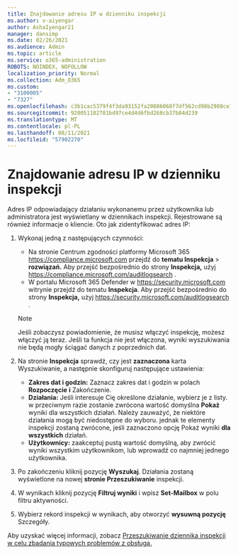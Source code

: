 ```yaml
---
title: Znajdowanie adresu IP w dzienniku inspekcji
ms.author: v-aiyengar
author: AshaIyengar21
manager: dansimp
ms.date: 02/26/2021
ms.audience: Admin
ms.topic: article
ms.service: o365-administration
ROBOTS: NOINDEX, NOFOLLOW
localization_priority: Normal
ms.collection: Adm_O365
ms.custom:
- "3100005"
- "7327"
ms.openlocfilehash: c3b1cac5379f4f3da93152fa20086068f7df562cd98b2980ce1b4280e0aa6d5f
ms.sourcegitcommit: 920051182781bd97ce4d4d6fbd268cb37b84d239
ms.translationtype: MT
ms.contentlocale: pl-PL
ms.lasthandoff: 08/11/2021
ms.locfileid: "57902270"
---
```

# <a name="find-the-ip-address-in-audit-log"></a>Znajdowanie adresu IP w dzienniku inspekcji

Adres IP odpowiadający działaniu wykonanemu przez użytkownika lub administratora jest wyświetlany w dziennikach inspekcji. Rejestrowane są również informacje o kliencie. Oto jak zidentyfikować adres IP:

1. Wykonaj jedną z następujących czynności:
   - Na stronie Centrum zgodności platformy Microsoft 365 <https://compliance.microsoft.com> przejdź do **tematu Inspekcja** \> **rozwiązań.** Aby przejść bezpośrednio do strony **Inspekcja,** użyj <https://compliance.microsoft.com/auditlogsearch> .
   - W portalu Microsoft 365 Defender w <https://security.microsoft.com> witrynie przejdź do tematu **Inspekcja**. Aby przejść bezpośrednio do strony **Inspekcja,** użyj <https://security.microsoft.com/auditlogsearch> .

    > [!NOTE]
    > Jeśli zobaczysz powiadomienie, że musisz włączyć inspekcję, możesz włączyć ją teraz. Jeśli ta funkcja nie jest włączona, wyniki wyszukiwania nie będą mogły ściągać danych z poprzednich dat.

2. Na stronie **Inspekcja** sprawdź, czy jest **zaznaczona** karta Wyszukiwanie, a następnie skonfiguruj następujące ustawienia:
   - **Zakres dat i godzin:** Zaznacz zakres dat i godzin w polach **Rozpoczęcie** **i** Zakończenie.
   - **Działania:** Jeśli interesuje Cię określone działanie, wybierz je z listy. w przeciwnym razie zostanie zwrócona wartość domyślna **Pokaż** wyniki dla wszystkich działań. Należy zauważyć, że niektóre działania mogą być niedostępne do wyboru. jednak te elementy inspekcji zostaną zwrócone, jeśli zaznaczono opcję Pokaż wyniki **dla wszystkich** działań.
   - **Użytkownicy:** zaakceptuj pustą wartość domyślną, aby zwrócić wyniki wszystkim użytkownikom, lub wprowadź co najmniej jednego użytkownika.

3. Po zakończeniu kliknij pozycję **Wyszukaj**. Działania zostaną wyświetlone na nowej **stronie Przeszukiwanie** inspekcji.

4. W wynikach kliknij pozycję **Filtruj wyniki** i wpisz **Set-Mailbox** w polu filtru aktywności.

5. Wybierz rekord inspekcji w wynikach, aby otworzyć **wysuwną pozycję** Szczegóły.

Aby uzyskać więcej informacji, zobacz [Przeszukiwanie dziennika inspekcji w celu zbadania typowych problemów z obsługą.](https://docs.microsoft.com/microsoft-365/compliance/auditing-troubleshooting-scenarios)

